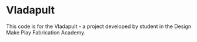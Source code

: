 # Vladapult
 
This code is for the Vladapult - a project developed by student in the Design Make Play Fabrication Academy.
